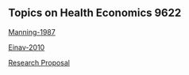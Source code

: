 ## Topics on Health Economics 9622

[Manning-1987](https://raw.githack.com/hans-mtz/Health-Econ/main/Slides/Manning-1987-9622.html)

[Einav-2010](https://raw.githack.com/hans-mtz/Health-Econ/main/Slides/Einav-2010-9622.html)

[Research Proposal](https://raw.githack.com/hans-mtz/Health-Econ/main/Slides/research_proposal.html)
